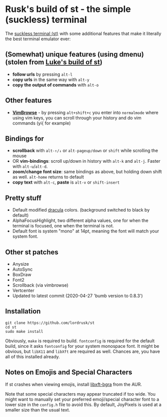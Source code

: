 # Rusk's build of st - the simple (suckless) terminal

The [suckless terminal (st)](https://st.suckless.org/) with some additional features that make it literally the best terminal emulator ever:

## (Somewhat) unique features (using dmenu) (stolen from [Luke's build of st](https://www.github.com/lukesmithxyz/st))

+ **follow urls** by pressing `alt-l`
+ **copy urls** in the same way with `alt-y`
+ **copy the output of commands** with `alt-o`

## Other features

+ [**VimBrowse**](http://st.suckless.org/patches/vim_browse/) - by pressing `alt+shift+c` you enter into `normalmode` where using vim keys, you can scroll through your history and do vim commands (yi{ for example)

## Bindings for

+ **scrollback** with `alt-↑/↓` or `alt-pageup/down` or `shift` while scrolling the mouse
+ OR **vim-bindings**: scroll up/down in history with `alt-k` and `alt-j`. Faster with `alt-u`/`alt-d`.
+ **zoom/change font size**: same bindings as above, but holding down shift as well. `alt-home` returns to default
+ **copy text** with `alt-c`, **paste** is `alt-v` or `shift-insert`

## Pretty stuff

+ Default modified [dracula](https://dracula) colors. (background switched to black by default)
+ AlphaFocusHighlight, two different alpha values, one for when the terminal is focused, one when the terminal is not.
+ Default font is system "mono" at 14pt, meaning the font will match your system font.

## Other st patches

+ Anysize
+ AutoSync
+ BoxDraw
+ Font2
+ Scrollback (via vimbrowse)
+ Vertcenter
+ Updated to latest commit (2020-04-27 'bumb version to 0.8.3')

## Installation

```
git clone https://github.com/lordrusk/st
cd st
sudo make install
```

Obviously, `make` is required to build. `fontconfig` is required for the default build, since it asks `fontconfig` for your system monospace font.  It might be obvious, but `libX11` and `libXft` are required as well. Chances are, you have all of this installed already.

## Notes on Emojis and Special Characters

If st crashes when viewing emojis, install [libxft-bgra](https://aur.archlinux.org/packages/libxft-bgra/) from the AUR.

Note that some special characters may appear truncated if too wide. You might want to manually set your preferred emoji/special character font to a lower size in the `config.h` file to avoid this. By default, JoyPixels is used at a smaller size than the usual text.
